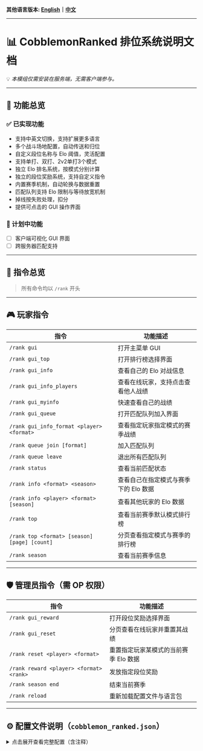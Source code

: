 **其他语言版本: [English](README.md)｜[中文](README_zh.md)**

---

# 📊 CobblemonRanked 排位系统说明文档

💡 *本模组仅需安装在服务端，无需客户端参与。*

---

## 🎯 功能总览

### ✅ 已实现功能

- 支持中英文切换，支持扩展更多语言
- 多个战斗场地配置，自动传送和归位
- 自定义段位名称与 Elo 阈值，灵活配置
- 支持单打、双打、2v2单打3个模式
- 独立 Elo 排名系统，按模式分别计算
- 独立的段位奖励系统，支持自定义指令
- 内置赛季机制，自动轮换与数据重置
- 匹配队列支持 Elo 限制与等待放宽机制
- 掉线按失败处理，扣分
- 提供可点击的 GUI 操作界面

### 🔧 计划中功能

- [ ] 客户端可视化 GUI 界面
- [ ] 跨服务器匹配支持

---

## 📌 指令总览

> 所有命令均以 `/rank` 开头

---

## 🎮 玩家指令

| 指令 | 功能描述 |
|------|----------|
| `/rank gui` | 打开主菜单 GUI |
| `/rank gui_top` | 打开排行榜选择界面 |
| `/rank gui_info` | 查看自己的 Elo 对战信息 |
| `/rank gui_info_players` | 查看在线玩家，支持点击查看他人战绩 |
| `/rank gui_myinfo` | 快速查看自己的战绩 |
| `/rank gui_queue` | 打开匹配队列加入界面 |
| `/rank gui_info_format <player> <format>` | 查看指定玩家指定模式的赛季战绩 |
| `/rank queue join [format]` | 加入匹配队列 |
| `/rank queue leave` | 退出所有匹配队列 |
| `/rank status` | 查看当前匹配状态 |
| `/rank info <format> <season>` | 查看自己在指定模式与赛季下的 Elo 数据 |
| `/rank info <player> <format> [season]` | 查看其他玩家的 Elo 数据 |
| `/rank top` | 查看当前赛季默认模式排行榜 |
| `/rank top <format> [season] [page] [count]` | 分页查看指定模式与赛季的排行榜 |
| `/rank season` | 查看当前赛季信息 |

---

## 🛡️ 管理员指令（需 OP 权限）

| 指令 | 功能描述 |
|------|----------|
| `/rank gui_reward` | 打开段位奖励选择界面 |
| `/rank gui_reset` | 分页查看在线玩家并重置其战绩 |
| `/rank reset <player> <format>` | 重置指定玩家某模式的当前赛季 Elo 数据 |
| `/rank reward <player> <format> <rank>` | 发放指定段位奖励 |
| `/rank season end` | 结束当前赛季 |
| `/rank reload` | 重新加载配置文件与语言包 |

---

## ⚙️ 配置文件说明（`cobblemon_ranked.json`）

<details>
<summary>点击展开查看完整配置（含注释）</summary>

```json
{
  "defaultLang": "zh", // 默认语言：zh 或 en
  "defaultFormat": "singles", // 默认对战模式
  "minTeamSize": 1, // 最少携带宝可梦数量
  "maxTeamSize": 6, // 最多携带宝可梦数量
  "maxEloDiff": 200, // 最大 Elo 匹配差值
  "maxQueueTime": 300, // 最大排队等待时间（秒）
  "maxEloMultiplier": 3.0, // Elo 放宽倍率上限
  "seasonDuration": 30, // 赛季持续天数
  "initialElo": 1000, // 初始 Elo 值
  "eloKFactor": 32, // Elo K 系数
  "minElo": 0, // Elo 最低值限制
  "bannedPokemon": ["Mewtwo", "Arceus"], // 禁用宝可梦列表
  "bannedHeldItems": ["cobblemon:leftovers"], // 禁止宝可梦携带的道具
  "allowedFormats": ["singles", "doubles", "2v2singles"], // 支持的对战模式
  "maxLevel": 0, // 宝可梦最大等级（0 表示不限制）
  "allowDuplicateSpecies": false, // 是否允许重复宝可梦
  "battleArenas": [ // 战斗场地配置
    {
      "world": "minecraft:overworld",
      "playerPositions": [
        { "x": 0.0, "y": 70.0, "z": 0.0 },
        { "x": 10.0, "y": 70.0, "z": 0.0 }
      ]
    },
    {
      "world": "minecraft:overworld",
      "playerPositions": [
        { "x": 100.0, "y": 65.0, "z": 100.0 },
        { "x": 110.0, "y": 65.0, "z": 100.0 }
      ]
    }
  ],
  "rankRewards": { // 段位奖励（按模式分别配置）
    "singles": {
      "青铜": ["give {player} minecraft:apple 5"],
      "白银": ["give {player} minecraft:golden_apple 3"],
      "黄金": ["give {player} minecraft:diamond 2", "give {player} minecraft:emerald 5"],
      "白金": ["give {player} minecraft:diamond_block 1", "effect give {player} minecraft:strength 3600 1"],
      "钻石": ["give {player} minecraft:netherite_ingot 1", "give {player} minecraft:elytra 1"],
      "大师": ["give {player} minecraft:netherite_block 2", "give {player} minecraft:totem_of_undying 1", "effect give {player} minecraft:resistance 7200 2"]
    },
    "doubles": {
      "青铜": ["give {player} minecraft:bread 5"],
      "白银": ["give {player} minecraft:gold_nugget 10"],
      "黄金": ["give {player} minecraft:emerald 1"],
      "白金": ["give {player} minecraft:golden_apple 1"],
      "钻石": ["give {player} minecraft:totem_of_undying 1"],
      "大师": ["give {player} minecraft:netherite_ingot 2"]
    },
    "2v2singles": {
      "青铜": ["give {player} minecraft:bread 5"],
      "白银": ["give {player} minecraft:gold_nugget 10"],
      "黄金": ["give {player} minecraft:emerald 1"],
      "白金": ["give {player} minecraft:golden_apple 1"],
      "钻石": ["give {player} minecraft:totem_of_undying 1"],
      "大师": ["give {player} minecraft:netherite_ingot 2"]
    }
  }
  },
  "rankTitles": { // Elo 段位划分
    "3500": "大师",
    "3000": "钻石",
    "2500": "白金",
    "2000": "黄金",
    "1500": "白银",
    "0": "青铜"
  },
  "rankRequirements": { // 每个段位奖励领取的最小胜率要求（0.0 ~ 1.0）
    "青铜": 0.0,
    "白银": 0.3,
    "黄金": 0.3,
    "白金": 0.3,
    "钻石": 0.3,
    "大师": 0.3
  }
}
